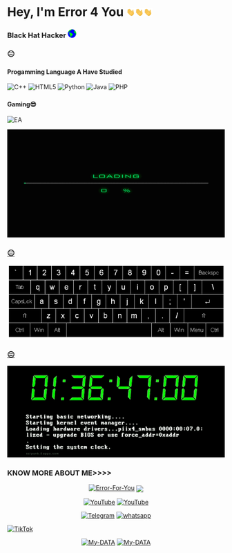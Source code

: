 ### <h1>Hey, I'm Error 4 You <img src='https://raw.githubusercontent.com/Error-For-You/Error-For-You/main/Hi.gif' width=20px><img src='https://raw.githubusercontent.com/Error-For-You/Error-For-You/main/Hi.gif' width=20px><img src='https://raw.githubusercontent.com/Error-For-You/Error-For-You/main/Hi.gif' width=20px>

</h1>

### <h3>Black Hat Hacker  <img src='https://raw.githubusercontent.com/Error-For-You/Error-For-You/main/Earth.gif' width=20px></h3>

### 😐


### <h4>Progamming Language A Have Studied</h4>

  ![C++](https://img.shields.io/badge/c++-%2300599C.svg?style=for-the-badge&logo=c%2B%2B&logoColor=white)    ![HTML5](https://img.shields.io/badge/html5-%23E34F26.svg?style=for-the-badge&logo=html5&logoColor=white)   ![Python](https://img.shields.io/badge/python-3670A0?style=for-the-badge&logo=python&logoColor=ffdd54)   ![Java](https://img.shields.io/badge/java-%23ED8B00.svg?style=for-the-badge&logo=java&logoColor=white)   ![PHP](https://img.shields.io/badge/php-%23777BB4.svg?style=for-the-badge&logo=php&logoColor=white)
  
  ### <h4>Gaming😎</h4>
  
 ![EA](https://img.shields.io/badge/ea-%23000000.svg?style=for-the-badge&logo=ea&logoColor=FF0F00)



<p align="center"><a href="https://github.com/Error-For-You"><img src="error.gif" height=250 width=600 alt="Bt">
  </p>
  
### 😐


  
<p align="center"><img src="110318584-81067880-7fc2-11eb-8391-152d308e7f2b.gif" alt="Bt">
</p>

### 😐

  
<p align="center"><a href="https://github.com/Error-For-You"><img title="Error-For-You" src="hack.gif"></a>
</p>
  
### KNOW MORE ABOUT ME>>>>
<p align="center">
<a href="https://github.com/Error-For-You"><img title="Error-For-You" src="https://github-readme-stats.vercel.app/api?username=Error-For-You&show_icons=true&include_all_commits=true&theme=chartreuse-dark&cache_seconds=3200"></a>
<a href="https://github.com/Error-For-You"><img align="center" src="https://github-readme-stats.vercel.app/api/top-langs/?username=Error-For-You&theme=dark&hide_langs_below=1&layout=compact" width="360px"/></a>
</p>

<p align="center">
<a href="https://github.com/Error-For-You"><img title="YouTube" src="https://img.shields.io/badge/Error-4You-brightgreen?style=for-the-badge&logo=github"></a>
<a href="https://youtube.com/channel/UCfjJgu6-VQPvcgRaygLyhqQ"><img title="YouTube" src="https://img.shields.io/badge/YouTube-Error 4 You-red?style=for-the-badge&logo=Youtube"></a>
</p>

<p align="center">
<a href="https://t.me/h4ck199"><img title="Telegram" src="https://img.shields.io/badge/Telegram-black?style=for-the-badge&logo=Telegram"></a>
<a href="https://chat.whatsapp.com/FkcQ98SucwgK1TbTfGWzsR"><img title="whatsapp" src="https://img.shields.io/badge/whatsapp-blue?style=for-the-badge&logo=whatsapp"></a>

<a href="https://chat.whatsapp.com/FkcQ98SucwgK1TbTfGWzsR">![TikTok](https://img.shields.io/badge/H4CK.LK-%23000000.svg?style=for-the-badge&logo=TikTok&logoColor=FF0F00)</a>
</p>


<p align="center">
<a href="https://github.com/Error-For-You/My-DATA"><img title="My-DATA" src="https://github-readme-stats.vercel.app/api/pin/?username=Error-For-You&repo=My-DATA&theme=highcontrast"></a>
<a href="https://github.com/Error-For-You/My-DATA"><img title="My-DATA" src="https://github-readme-stats.vercel.app/api/pin/?username=Error-For-You&repo=My-DATA&theme=highcontrast"></a>
</p
